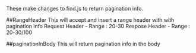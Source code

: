 These make changes to find.js to return pagination info.

##RangeHeader
This will accept and insert a range header with with pagination info
Request Header - Range : 20-30
Respose Header - Range : 20-30/100

##paginationInBody
This will return pagination info in the body
